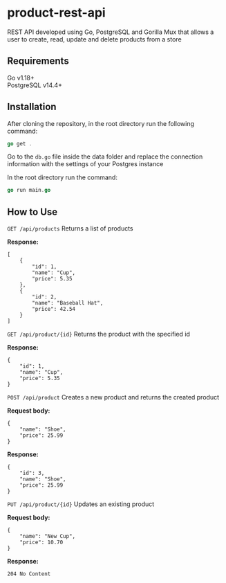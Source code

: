 # product-rest-api
REST API developed using Go, PostgreSQL and Gorilla Mux that allows a user to create, read, update and delete products from a store

## Requirements
Go v1.18+  
PostgreSQL v14.4+

## Installation
After cloning the repository, in the root directory run the following command:
```go
go get .
```

Go to the `db.go` file inside the data folder and replace the connection information with the settings of your Postgres instance  

In the root directory run the command:
```go
go run main.go
```

## How to Use
`GET /api/products` Returns a list of products  

**Response:**
```
[
    {
        "id": 1,
        "name": "Cup",
        "price": 5.35
    },
    {
        "id": 2,
        "name": "Baseball Hat",
        "price": 42.54
    }
]
```

`GET /api/product/{id}` Returns the product with the specified id  

**Response:**
```
{
    "id": 1,
    "name": "Cup",
    "price": 5.35
}
```

`POST /api/product` Creates a new product and returns the created product

**Request body:**
```
{
    "name": "Shoe",
    "price": 25.99
}
```

**Response:**
```
{
    "id": 3,
    "name": "Shoe",
    "price": 25.99
}
```

`PUT /api/product/{id}` Updates an existing product

**Request body:**
```
{
    "name": "New Cup",
    "price": 10.70
}
```

**Response:**
```
204 No Content
```
